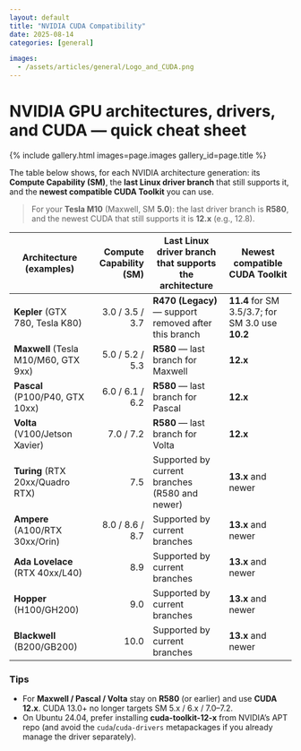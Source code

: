 ```yaml
---
layout: default
title: "NVIDIA CUDA Compatibility"
date: 2025-08-14
categories: [general]

images:
  - /assets/articles/general/Logo_and_CUDA.png
---
```


# NVIDIA GPU architectures, drivers, and CUDA — quick cheat sheet

{% include gallery.html images=page.images gallery_id=page.title %}

The table below shows, for each NVIDIA architecture generation: its **Compute Capability (SM)**, the **last Linux driver branch** that still supports it, and the **newest compatible CUDA Toolkit** you can use.

> For your **Tesla M10** (Maxwell, SM **5.0**): the last driver branch is **R580**, and the newest CUDA that still supports it is **12.x** (e.g., 12.8).

| Architecture (examples) | Compute Capability (SM) | Last Linux driver branch that supports the architecture | Newest compatible CUDA Toolkit |
|---|---:|---|---|
| **Kepler** (GTX 780, Tesla K80) | 3.0 / 3.5 / 3.7 | **R470 (Legacy)** — support removed after this branch | **11.4** for SM 3.5/3.7; for SM 3.0 use **10.2** |
| **Maxwell** (Tesla M10/M60, GTX 9xx) | 5.0 / 5.2 / 5.3 | **R580** — last branch for Maxwell | **12.x** |
| **Pascal** (P100/P40, GTX 10xx) | 6.0 / 6.1 / 6.2 | **R580** — last branch for Pascal | **12.x** |
| **Volta** (V100/Jetson Xavier) | 7.0 / 7.2 | **R580** — last branch for Volta | **12.x** |
| **Turing** (RTX 20xx/Quadro RTX) | 7.5 | Supported by current branches (R580 and newer) | **13.x** and newer |
| **Ampere** (A100/RTX 30xx/Orin) | 8.0 / 8.6 / 8.7 | Supported by current branches | **13.x** and newer |
| **Ada Lovelace** (RTX 40xx/L40) | 8.9 | Supported by current branches | **13.x** and newer |
| **Hopper** (H100/GH200) | 9.0 | Supported by current branches | **13.x** and newer |
| **Blackwell** (B200/GB200) | 10.0 | Supported by current branches | **13.x** and newer |

### Tips
- For **Maxwell / Pascal / Volta** stay on **R580** (or earlier) and use **CUDA 12.x**. CUDA 13.0+ no longer targets SM 5.x / 6.x / 7.0–7.2.
- On Ubuntu 24.04, prefer installing **cuda-toolkit-12-x** from NVIDIA’s APT repo (and avoid the `cuda`/`cuda-drivers` metapackages if you already manage the driver separately).
